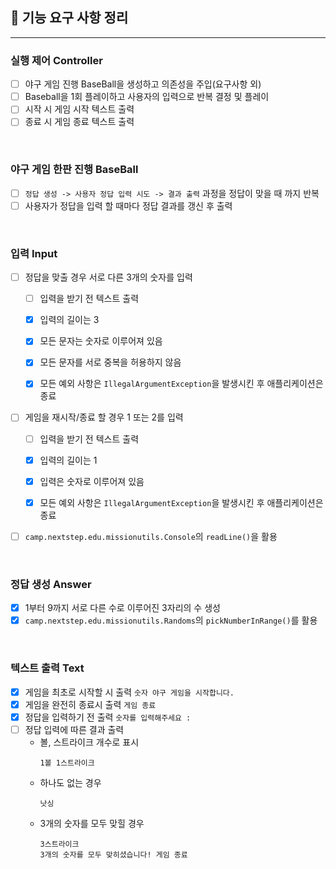 ## 🚀 기능 요구 사항 정리
<hr>

### 실행 제어 Controller
- [ ] 야구 게임 진행 BaseBall을 생성하고 의존성을 주입(요구사항 외)
- [ ] Baseball을 1회 플레이하고 사용자의 입력으로 반복 결정 및 플레이
- [ ] 시작 시 게임 시작 텍스트 출력
- [ ] 종료 시 게임 종료 텍스트 출력

<br/>

### 야구 게임 한판 진행 BaseBall
- [ ] `정답 생성 -> 사용자 정답 입력 시도 -> 결과 출력` 과정을 정답이 맞을 때 까지 반복
- [ ] 사용자가 정답을 입력 할 때마다 정답 결과를 갱신 후 출력

<br/>

### 입력 Input
- [ ] 정답을 맞출 경우 서로 다른 3개의 숫자를 입력
  - [ ] 입력을 받기 전 텍스트 출력
  - [x] 입력의 길이는 3
  - [x] 모든 문자는 숫자로 이루어져 있음
  - [x] 모든 문자를 서로 중복을 허용하지 않음
  - [x] 모든 예외 사항은 `IllegalArgumentException`을 발생시킨 후 애플리케이션은 종료


- [ ] 게임을 재시작/종료 할 경우 1 또는 2를 입력
  - [ ] 입력을 받기 전 텍스트 출력
  - [x] 입력의 길이는 1
  - [x] 입력은 숫자로 이루어져 있음
  - [x] 모든 예외 사항은 `IllegalArgumentException`을 발생시킨 후 애플리케이션은 종료


- [ ] `camp.nextstep.edu.missionutils.Console`의 `readLine()`을 활용

<br/>

### 정답 생성 Answer
- [x] 1부터 9까지 서로 다른 수로 이루어진 3자리의 수 생성
- [x] `camp.nextstep.edu.missionutils.Randoms`의 `pickNumberInRange()`를 활용

<br/>

### 텍스트 출력 Text
- [x] 게임을 최초로 시작할 시 출력 `숫자 야구 게임을 시작합니다.`
- [x] 게임을 완전히 종료시 출력 `게임 종료`
- [x] 정답을 입력하기 전 출력 `숫자를 입력해주세요 : `
- [ ] 정답 입력에 따른 결과 출력
  - 볼, 스트라이크 개수로 표시
    ```
    1볼 1스트라이크
    ```
  - 하나도 없는 경우
    ```
    낫싱
    ```
  - 3개의 숫자를 모두 맞힐 경우
    ```
    3스트라이크
    3개의 숫자를 모두 맞히셨습니다! 게임 종료
    ```

<br/>


    